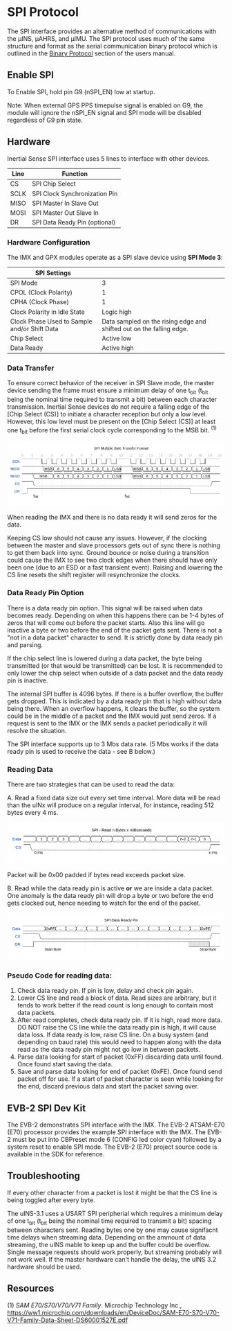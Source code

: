# SPI Protocol

The SPI interface provides an alternative method of communications with the µINS, µAHRS, and µIMU. The SPI protocol uses much of the same structure and format as the serial communication binary protocol which is outlined in the [Binary Protocol](../com-protocol/SPI.md) section of the users manual.

## Enable SPI

To Enable SPI, hold pin G9 (nSPI_EN) low at startup.

Note: When external GPS PPS timepulse signal is enabled on G9, the module will ignore the nSPI_EN signal and SPI mode will be disabled regardless of G9 pin state.

## Hardware

Inertial Sense SPI interface uses 5 lines to interface with other devices.

| Line | Function                      |
| ---- | ----------------------------- |
| CS   | SPI Chip Select               |
| SCLK | SPI Clock Synchronization Pin |
| MISO | SPI Master In Slave Out       |
| MOSI | SPI Master Out Slave In       |
| DR   | SPI Data Ready Pin (optional) |

### Hardware Configuration

The IMX and GPX modules operate as a SPI slave device using **SPI Mode 3**:

| SPI Settings        |                         |
| ------------------- | ----------------------- |
| SPI Mode            | 3                       |
| CPOL (Clock Polarity) | 1                |
| CPHA (Clock Phase)  | 1               |
| Clock Polarity in Idle State | Logic high    |
| Clock Phase Used to Sample and/or Shift Data | Data sampled on the rising edge and shifted out on the falling edge. |
| Chip Select         | Active low             |
| Data Ready          | Active high            |

###  Data Transfer

To ensure correct behavior of the receiver in SPI Slave mode, the master device sending the frame must ensure a minimum delay of one t<sub>bit</sub> (t<sub>bit</sub> being the nominal time required to transmit a bit) between each character transmission. Inertial Sense devices do not require a falling edge of the [Chip Select (CS)] to initiate a character reception but only a low level. However, this low level must be present on the [Chip Select (CS)] at least one t<sub>bit</sub> before the first serial clock cycle corresponding to the MSB bit. <sup>(1)</sup>

![SPI_Data_Transfer](../images/SPI_Data_Transfer.png)
<!-- Wavedrom figure compatible with v1.8.0 https://github.com/wavedrom/wavedrom.github.io/releases/tag/v1.8.0
{signal: [
  {name: 'SCK', wave: '1...lhlhlhlhlhlhlhlh..lhlhlhlhlhlhlhlh..', period: .5 },
  {name: 'MOSI', wave: 'h.22222222h22222222h',phase: 0, data: "MSB 6 5 4 3 2 1 LSB MSB 6 5 4 3 2 1 LSB"},
  {name: 'MISO', wave: 'h..2.......2...2...2...2...2...2...2...h...2..2..2..2..2..2..2..2..h..', data: "MSB 6 5 4 3 2 1 LSB MSB 6 5 4 3 2 1 LSB", period: 0.25},
  {name: 'CS', wave: 'h0.................1'},
  {name: 'DR', wave: 'lh................................................................................................................................................................l.............................', period: .1}
 ],
  	foot: {text:
           ['tspan',{dx:'-160'},{dy:'-18'}, 't',['tspan', {dy:'5'}, 'bit'], ['tspan', {dx:'350'},{dy:'-5'}, 't'],['tspan', {dy:'5'}, 'bit']]},
	head:{text:'SPI Multiple Byte Transfer Format',
   tick:0,}
} -->

When reading the IMX and there is no data ready it will send zeros for the data.

Keeping CS low should not cause any issues. However, if the clocking between the master and slave processors gets out of sync there is nothing to get them back into sync. Ground bounce or noise during a transition could cause the IMX to see two clock edges when there should have only been one (due to an ESD or a fast transient event). Raising and lowering the CS line resets the shift register will resynchronize the clocks.

### Data Ready Pin Option

There is a data ready pin option. This signal will be raised when data becomes ready. Depending on when this happens there can be 1-4 bytes of zeros that will come out before the packet starts. Also this line will go inactive a byte or two before the end of the packet gets sent. There is not a "not in a data packet" character to send. It is strictly done by data ready pin and parsing.

If the chip select line is lowered during a data packet, the byte being transmitted (or that would be transmitted) can be lost. It is recommended to only lower the chip select when outside of a data packet and the data ready pin is inactive.

The internal SPI buffer is 4096 bytes. If there is a buffer overflow, the buffer gets dropped. This is indicated by a data ready pin that is high without data being there. When an overflow happens, it clears the buffer, so the system could be in the middle of a packet and the IMX would just send zeros. If a request is sent to the IMX or the IMX sends a packet periodically it will resolve the situation.

The SPI interface supports up to 3 Mbs data rate. (5 Mbs works if the data ready pin is used to receive the data - see B below.)

### Reading Data
There are two strategies that can be used to read the data:

A. Read a fixed data size out every set time interval. More data will be read than the uINx will produce on a regular interval, for instance, reading 512 bytes every 4 ms.

![SPI_Read_A](../images/Read_SPI_A.png)
<!-- Wavedrom figure compatible with v1.8.0 https://github.com/wavedrom/wavedrom.github.io/releases/tag/v1.8.0
{signal: [
  {name: 'Data', wave: '222222222222222220',phase: 0, data: " 1 2 3 ... ... ... ... ... ... ... ... ... ... n-2 n-1 n"},
  {name: 'CS', wave: 'h0.................................................................1..', period:.25},
  ],
  	foot: {text:
           ['tspan',{dx:'15'},{dy:'-16'}, '0 ms', ['tspan', {dx:'610'},{dy:'0'}, 'x ms'],]},
	head:{text:'SPI - Read n Bytes x milliseconds',
   }
} -->
Packet will be 0x00 padded if bytes read exceeds packet size.

B. Read while the data ready pin is active **or** we are inside a data packet. One anomaly is the data ready pin will drop a byte or two before the end gets clocked out, hence needing to watch for the end of the packet.

![SPI_Read_B](../images/Read_SPI_B.png)
<!-- Wavedrom figure compatible with v1.8.0 https://github.com/wavedrom/wavedrom.github.io/releases/tag/v1.8.0
{signal: [
  {name: 'Data', wave: '2.22222222222222221',phase: 0, data: " 0xFF ... ... ... ... ... ... ... ... ... ... ... ... ... ... 0xFE"},
  {name: 'CS', wave: 'h....0................................................................1..', period: .25},
  {name: 'DR', wave: 'l........h....................................................................................................................................................c...................l.....', period: .1}
 ],
  	foot: {text:
           ['tspan',{dx:'35'},{dy:'-16'}, 'Start Byte', ['tspan', {dx:'535'},{dy:'0'}, 'Stop Byte'],]},
	head:{text:'SPI Data Ready Pin',
   }
} -->
### Pseudo Code for reading data:

1. Check data ready pin. If pin is low, delay and check pin again.
1. Lower CS line and read a block of data. Read sizes are arbitrary, but it tends to work better if the read count is long enough to contain most data packets.
1. After read completes, check data ready pin. If it is high, read more data. DO NOT raise the CS line while the data ready pin is high, it will cause data loss. If data ready is low, raise CS line. On a busy system (and depending on baud rate) this would need to happen along with the data read as the data ready pin might not go low in between packets.
1. Parse data looking for start of packet (0xFF) discarding data until found. Once found start saving the data.
1. Save and parse data looking for end of packet (0xFE). Once found send packet off for use. If a start of packet character is seen while looking for the end, discard previous data and start the packet saving over.





## EVB-2 SPI Dev Kit

The EVB-2 demonstrates SPI interface with the IMX.  The EVB-2 ATSAM-E70 (E70) processor provides the example SPI interface with the IMX.  The EVB-2 must be put into CBPreset mode 6 (CONFIG led color cyan) followed by a system reset to enable SPI mode.  The EVB-2 (E70) project source code is available in the SDK for reference. 

## Troubleshooting
If every other character from a packet is lost it might be that the CS line is being toggled after every byte.


The uINS-3.1 uses a USART SPI peripherial which requires a minimum delay of one t<sub>bit</sub> (t<sub>bit</sub> being the nominal time required to transmit a bit) spacing between characters sent. Reading bytes one by one may cause signifacnt time delays when streaming data. Depending on the ammount of data streaming, the uINS mable to keep up and the buffer could be overflow. Single message requests should work properly, but streaming probably will not work well. If the master hardware can't handle the delay, the uINS 3.2 hardware should be used.



## Resources

(1) *SAM E70/S70/V70/V71 Family*. Microchip Technology Inc., https://ww1.microchip.com/downloads/en/DeviceDoc/SAM-E70-S70-V70-V71-Family-Data-Sheet-DS60001527E.pdf
